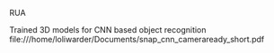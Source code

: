 RUA


Trained 3D models for CNN based object recognition
file:///home/loliwarder/Documents/snap_cnn_cameraready_short.pdf
